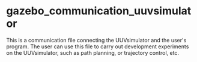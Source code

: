 # gazebo_communication_uuvsimulator
This is a communication file connecting the UUVsimulator and the user's program. The user can use this file to carry out development experiments on the UUVsimulator, such as path planning, or trajectory control, etc.
